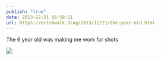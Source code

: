 ```yaml
---
publish: "true"
date: 2013-12-21 16:59:51
url: https://ericmwalk.blog/2013/12/21/the-year-old.html
---
```


The 6 year old was making me work for shots

![](https://ericmwalk.blog/uploads/2022/8df2b4a4ad.jpg)